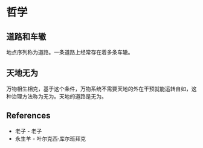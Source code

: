 # 哲学

## 道路和车辙

地点序列称为道路。一条道路上经常存在着多条车辙。

## 天地无为

万物相生相克，基于这个条件，万物系统不需要天地的外在干预就能运转自如，这种治理方法称为无为。天地的道路是无为。

## References

- 老子 - 老子
- 永生羊 - 叶尔克西·库尔班拜克

